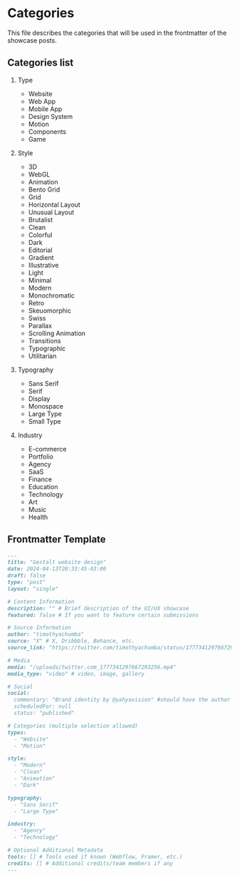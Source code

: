 # Categories
This file describes the categories that will be used in the frontmatter of the showcase posts. 

## Categories list

1. Type
   - Website
   - Web App
   - Mobile App
   - Design System
   - Motion
   - Components
   - Game

2. Style
   - 3D
   - WebGL
   - Animation
   - Bento Grid
   - Grid
   - Horizontal Layout
   - Unusual Layout
   - Brutalist
   - Clean
   - Colorful
   - Dark
   - Editorial
   - Gradient
   - Illustrative
   - Light
   - Minimal
   - Modern
   - Monochromatic
   - Retro
   - Skeuomorphic
   - Swiss
   - Parallax
   - Scrolling Animation
   - Transitions
   - Typographic
   - Utilitarian

3. Typography
   - Sans Serif
   - Serif
   - Display
   - Monospace
   - Large Type
   - Small Type

4. Industry
   - E-commerce
   - Portfolio
   - Agency
   - SaaS
   - Finance
   - Education
   - Technology
   - Art
   - Music
   - Health


## Frontmatter Template

```md
---
title: "Gestalt website design"
date: 2024-04-13T20:33:45-03:00
draft: false
type: "post"
layout: "single"

# Content Information
description: "" # Brief description of the UI/UX showcase
featured: false # If you want to feature certain submissions

# Source Information
author: "timothyachumba"
source: "X" # X, Dribbble, Behance, etc.
source_link: "https://twitter.com/timothyachumba/status/1777341297667293256"

# Media
media: "/uploads/twitter.com_1777341297667293256.mp4"
media_type: "video" # video, image, gallery

# Social
social:
  commentary: "Brand identity by @yahyavision" #should have the author's username.
  scheduledFor: null
  status: "published"

# Categories (multiple selection allowed)
types: 
  - "Website"
  - "Motion"

style:
  - "Modern"
  - "Clean"
  - "Animation"
  - "Dark"

typography:
  - "Sans Serif"
  - "Large Type"

industry:
  - "Agency"
  - "Technology"

# Optional Additional Metadata
tools: [] # Tools used if known (Webflow, Framer, etc.)
credits: [] # Additional credits/team members if any
---
```